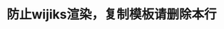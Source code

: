 # 防止wijiks渲染，复制模板请删除本行

<!-- 
---
title: 标题
description: 描述
published: false
date: {{date:YYYY-MM-DD}}T{{time:HH:mm:ss.SSS}}Z
tags: 
editor: markdown
dateCreated: {{date:YYYY-MM-DD}}T{{time:HH:mm:ss.SSS}}Z
--- 

# 标题
-->
